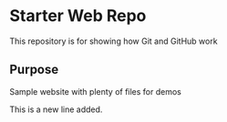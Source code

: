 # Starter Web Repo

This repository is for showing how Git and GitHub work

## Purpose

Sample website with plenty of files for demos

This is a new line added.